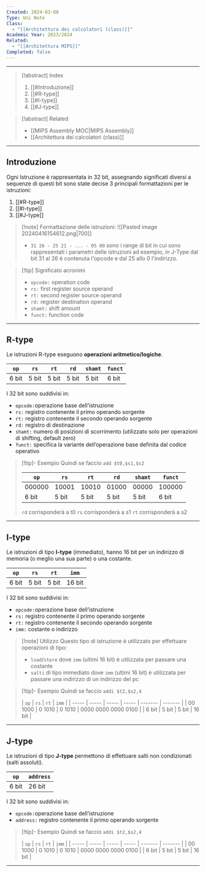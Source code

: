 ```yaml
---
Created: 2024-03-08
Type: Uni Note
Class:
  - "[[Architettura dei calcolatori (class)]]"
Academic Year: 2023/2024
Related:
  - "[[Architettura MIPS]]"
Completed: false
---
```

---

>[!abstract] Index
>1. [[#Introduzione]]
>2. [[#R-type]]
>3. [[#I-type]]
>4. [[#J-type]]

>[!abstract] Related
>- [[MIPS Assembly MOC|MIPS Assembly]]
>- [[Architettura dei calcolatori (class)]]

---
## Introduzione
Ogni Istruzione è rappresentata in 32 bit, assegnando significati diversi a sequenze di questi bit sono state decise 3 principali formattazioni per le istruzioni:
1. [[#R-type]]
2. [[#I-type]]
3. [[#J-type]]

>[!note] Formattazione delle istruzioni:
>![[Pasted image 20240416154612.png|700]]
>- `31 26 - 25 21 - ... - 05 00`  sono i range di bit in cui sono rappresentati i parametri delle istruzioni ad esempio, in J-Type dal bit 31 al 26 è contenuta l'opcode e dal 25 allo 0 l'indirizzo.

>[!tip] Significato acronimi
>- `opcode:` operation code
>- `rs:` first register source operand
>- `rt:` second register source operand
>- `rd:` register destination operand 
>- `shamt:` shift amount
>- `funct:` function code

---
## R-type

Le istruzioni R-type eseguono **operazioni aritmetico/logiche**.

| `op`  | `rs`  | `rt`  | `rd`  | `shamt` | `funct` |
| ----- | ----- | ----- | ----- | ------- | ------- |
| 6 bit | 5 bit | 5 bit | 5 bit | 5 bit   | 6 bit   |

I 32 bit sono suddivisi in:
- `opcode:`operazione base dell’istruzione
- `rs:` registro contenente il primo operando sorgente
- `rt:` registro contenente il secondo operando sorgente
- `rd:` registro di destinazione
- `shamt:` numero di posizioni di scorrimento (utilizzato solo per operazioni di shifting, default zero)
- `funct:` specifica la variante dell’operazione base definita dal codice operativo

>[!tip]- Esempio
>Quindi se faccio `add $t0,$s1,$s2`
>
>| `op`  | `rs`  | `rt`  | `rd`  | `shamt` | `funct` |
>| ----- | ----- | ----- | ----- | ------- | ------- |
>| 000000 | 10001 | 10010 | 01000 | 00000 | 100000 |
>| 6 bit | 5 bit | 5 bit | 5 bit | 5 bit   | 6 bit   |
>
>`rd` corrisponderà a t0
>`rs` corrisponderà a s1
>`rt` corrisponderà a s2

---
## I-type

Le istruzioni di tipo **I-type** (immediato), hanno 16 bit per un indirizzo di memoria (o meglio una sua parte) o una costante.

| `op`  | `rs`  | `rt`  | `imm`  |
| ----- | ----- | ----- | ------ |
| 6 bit | 5 bit | 5 bit | 16 bit |

I 32 bit sono suddivisi in:
- `opcode:`operazione base dell’istruzione
- `rs:` registro contenente il primo operando sorgente
- `rt:` registro contenente il secondo operando sorgente
- `imm:` costante o indirizzo

>[!note] Utilizzo
>Questo tipo di istruzione è utilizzato per effettuare operazioni di tipo:
>- `load`/`store` dove `imm` (ultimi 16 bit) è utilizzata per passare una costante
>- `salti` di tipo immediato dove `imm` (ultimi 16 bit) è utilizzata per passare una indirizzo di un indirizzo del pc

>[!tip]- Esempio
>Quindi se faccio `addi $t2,$s2,4`
>
>| `op`  | `rs`  | `rt` | `imm` |
>| ----- | ----- | ----- | ----- | ------- | ------- |
>| 00 1000 | 0 1010 | 0 1010 | 0000 0000 0000 0100 |
>| 6 bit | 5 bit | 5 bit | 16 bit  |

---
## J-type

Le istruzioni di tipo **J-type** permettono di effettuare salti non condizionati (salti assoluti).

| `op`  | `address` |
| ----- | --------- |
| 6 bit | 26 bit    |

I 32 bit sono suddivisi in:
- `opcode:`operazione base dell’istruzione
- `address:` registro contenente il primo operando sorgente

>[!tip]- Esempio
>Quindi se faccio `addi $t2,$s2,4`
>
>| `op`  | `rs`  | `rt` | `imm` |
>| ----- | ----- | ----- | ----- | ------- | ------- |
>| 00 1000 | 0 1010 | 0 1010 | 0000 0000 0000 0100 |
>| 6 bit | 5 bit | 5 bit | 16 bit  |

---